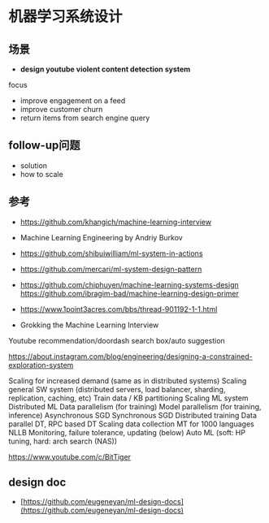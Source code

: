 # 机器学习系统设计

## 场景
- **design youtube violent content detection system**

focus
- improve engagement on a feed
- improve customer churn
- return items from search engine query

## follow-up问题
- solution
- how to scale


## 参考
- https://github.com/khangich/machine-learning-interview
- Machine Learning Engineering by Andriy Burkov
- https://github.com/shibuiwilliam/ml-system-in-actions
- https://github.com/mercari/ml-system-design-pattern
- https://github.com/chiphuyen/machine-learning-systems-design
https://github.com/ibragim-bad/machine-learning-design-primer

- https://www.1point3acres.com/bbs/thread-901192-1-1.html
- Grokking the Machine Learning Interview

Youtube recommendation/doordash search box/auto suggestion


https://about.instagram.com/blog/engineering/designing-a-constrained-exploration-system



Scaling for increased demand (same as in distributed systems)
Scaling general SW system (distributed servers, load balancer, sharding, replication, caching, etc)
Train data / KB partitioning
Scaling ML system
Distributed ML
Data parallelism (for training)
Model parallelism (for training, inference)
Asynchronous SGD
Synchronous SGD
Distributed training
Data parallel DT, RPC based DT
Scaling data collection
MT for 1000 languages
NLLB
Monitoring, failure tolerance, updating (below)
Auto ML (soft: HP tuning, hard: arch search (NAS))

https://www.youtube.com/c/BitTiger

## design doc
- [https://github.com/eugeneyan/ml-design-docs](https://github.com/eugeneyan/ml-design-docs)
